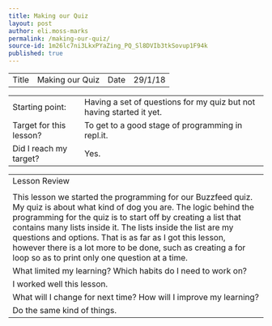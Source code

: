```yaml
---
title: Making our Quiz
layout: post
author: eli.moss-marks
permalink: /making-our-quiz/
source-id: 1m26lc7ni3LkxPYaZing_PQ_Sl8DVIb3tkSovup1F94k
published: true
---
```

<table>
  <tr>
    <td>Title</td>
    <td>Making our Quiz</td>
    <td>Date</td>
    <td>29/1/18</td>
  </tr>
</table>


<table>
  <tr>
    <td>Starting point:</td>
    <td>Having a set of questions for my quiz but not having started it yet.</td>
  </tr>
  <tr>
    <td>Target for this lesson?</td>
    <td>To get to a good stage of programming in repl.it.</td>
  </tr>
  <tr>
    <td>Did I reach my target? </td>
    <td>Yes.</td>
  </tr>
</table>


<table>
  <tr>
    <td>Lesson Review</td>
  </tr>
  <tr>
    <td></td>
  </tr>
  <tr>
    <td>This lesson we started the programming for our Buzzfeed quiz. My quiz is about what kind of dog you are. The logic behind the programming for the quiz is to start off by creating a list that contains many lists inside it. The lists inside the list are my questions and options. That is as far as I got this lesson, however there is a lot more to be done, such as creating a for loop so as to print only one question at a time.</td>
  </tr>
  <tr>
    <td>What limited my learning? Which habits do I need to work on? </td>
  </tr>
  <tr>
    <td>I worked well this lesson.</td>
  </tr>
  <tr>
    <td>What will I change for next time? How will I improve my learning?</td>
  </tr>
  <tr>
    <td>Do the same kind of things.</td>
  </tr>
</table>



